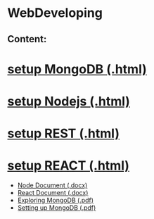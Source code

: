 # WebDeveloping

 ## Content: 


# [setup MongoDB (.html)](https://github.com/mjahanseir/WebDeveloping/blob/main/mongoose.md)
# [setup Nodejs (.html)](https://github.com/mjahanseir/WebDeveloping/blob/main/Nodejs.md)
# [setup REST (.html)](https://github.com/mjahanseir/WebDeveloping/blob/main/REST.md)
# [setup REACT (.html)](https://github.com/mjahanseir/WebDeveloping/blob/main/React.md)
- [Node Document (.docx)](https://github.com/mjahanseir/WebDeveloping/raw/main/CWEB602-LO1.%20Introduction%20to%20Nodejs%20and%20REST.docx)
- [React Document (.docx)](https://github.com/mjahanseir/WebDeveloping/blob/main/CWEB602-LO6.%20Introduction%20to%20REACT.docx)
- [Exploring MongoDB (.pdf)](https://github.com/mjahanseir/WebDeveloping/blob/main/Exploring%20MongoDB.pdf)
- [Setting up MongoDB (.pdf)](https://github.com/mjahanseir/WebDeveloping/blob/main/Setting%20up%20MongoDB.pdf)

